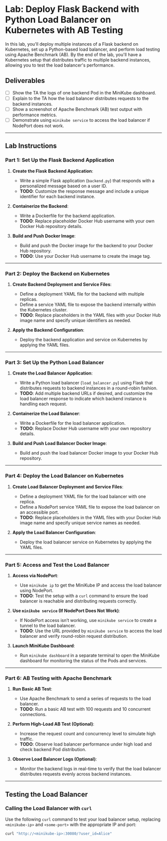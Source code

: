 # Lab: Deploy Flask Backend with Python Load Balancer on Kubernetes with AB Testing

In this lab, you'll deploy multiple instances of a Flask backend on Kubernetes, set up a Python-based load balancer, and perform load testing using Apache Benchmark (AB). By the end of the lab, you'll have a Kubernetes setup that distributes traffic to multiple backend instances, allowing you to test the load balancer's performance.

## Deliverables

- [ ] Show the TA the logs of one backend Pod in the MiniKube dashboard.
- [ ] Explain to the TA how the load balancer distributes requests to the backend instances.
- [ ] Show a screenshot of Apache Benchmark (AB) test output with performance metrics.
- [ ] Demonstrate using `minikube service` to access the load balancer if NodePort does not work.

---

## Lab Instructions

### Part 1: Set Up the Flask Backend Application

1. **Create the Flask Backend Application**:
   - Write a simple Flask application (`backend.py`) that responds with a personalized message based on a user ID.
   - **TODO**: Customize the response message and include a unique identifier for each backend instance.

2. **Containerize the Backend**:
   - Write a Dockerfile for the backend application.
   - **TODO**: Replace placeholder Docker Hub username with your own Docker Hub repository details.

3. **Build and Push Docker Image**:
   - Build and push the Docker image for the backend to your Docker Hub repository.
   - **TODO**: Use your Docker Hub username to create the image tag.

---

### Part 2: Deploy the Backend on Kubernetes

1. **Create Backend Deployment and Service Files**:
   - Define a deployment YAML file for the backend with multiple replicas.
   - Define a service YAML file to expose the backend internally within the Kubernetes cluster.
   - **TODO**: Replace placeholders in the YAML files with your Docker Hub image name and specify unique identifiers as needed.

2. **Apply the Backend Configuration**:
   - Deploy the backend application and service on Kubernetes by applying the YAML files.

---

### Part 3: Set Up the Python Load Balancer

1. **Create the Load Balancer Application**:
   - Write a Python load balancer (`load_balancer.py`) using Flask that distributes requests to backend instances in a round-robin fashion.
   - **TODO**: Add multiple backend URLs if desired, and customize the load balancer response to indicate which backend instance is handling each request.

2. **Containerize the Load Balancer**:
   - Write a Dockerfile for the load balancer application.
   - **TODO**: Replace Docker Hub username with your own repository details.

3. **Build and Push Load Balancer Docker Image**:
   - Build and push the load balancer Docker image to your Docker Hub repository.

---

### Part 4: Deploy the Load Balancer on Kubernetes

1. **Create Load Balancer Deployment and Service Files**:
   - Define a deployment YAML file for the load balancer with one replica.
   - Define a NodePort service YAML file to expose the load balancer on an accessible port.
   - **TODO**: Replace placeholders in the YAML files with your Docker Hub image name and specify unique service names as needed.

2. **Apply the Load Balancer Configuration**:
   - Deploy the load balancer service on Kubernetes by applying the YAML files.

---

### Part 5: Access and Test the Load Balancer

1. **Access via NodePort**:
   - Use `minikube ip` to get the MiniKube IP and access the load balancer using NodePort.
   - **TODO**: Test the setup with a `curl` command to ensure the load balancer is reachable and distributing requests correctly.

2. **Use `minikube service` (If NodePort Does Not Work)**:
   - If NodePort access isn’t working, use `minikube service` to create a tunnel to the load balancer.
   - **TODO**: Use the URL provided by `minikube service` to access the load balancer and verify round-robin request distribution.

3. **Launch MiniKube Dashboard**:
   - Run `minikube dashboard` in a separate terminal to open the MiniKube dashboard for monitoring the status of the Pods and services.

---

### Part 6: AB Testing with Apache Benchmark

1. **Run Basic AB Test**:
   - Use Apache Benchmark to send a series of requests to the load balancer.
   - **TODO**: Run a basic AB test with 100 requests and 10 concurrent connections.

2. **Perform High-Load AB Test (Optional)**:
   - Increase the request count and concurrency level to simulate high traffic.
   - **TODO**: Observe load balancer performance under high load and check backend Pod distribution.

3. **Observe Load Balancer Logs (Optional)**:
   - Monitor the backend logs in real-time to verify that the load balancer distributes requests evenly across backend instances.

---

## Testing the Load Balancer

### Calling the Load Balancer with `curl`

Use the following `curl` command to test your load balancer setup, replacing `<minikube-ip>` and `<some-port>` with the appropriate IP and port:

```bash
curl "http://<minikube-ip>:30080/?user_id=Alice"
